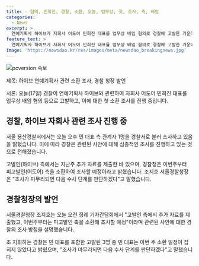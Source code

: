 ```yaml
---
title: - 혐의, 민희진, 경찰, 소환, 오늘, 업무상, 첫, 조사, 측, 배임
categories:
  - News
excerpt: >
  연예기획사 하이브가 자회사 어도어 민희진 대표를 업무상 배임 혐의로 경찰에 고발한 가운데, 민 대표 측 관계자 1명이 경찰에 소환조사를 받고 있다. 경찰은 이번 주에 어도어 측도 소환 조사할 예정이며, 조사 결과에 따라 추가 수사 단계를 결정할 것으로 전해졌다. (150자)
feature_text: >
  연예기획사 하이브가 자회사 어도어 민희진 대표를 업무상 배임 혐의로 경찰에 고발한 가운데, 민 대표 측 관계자 1명이 경찰에 소환조사를 받고 있다. 경찰은 이번 주에 어도어 측도 소환 조사할 예정이며, 조사 결과에 따라 추가 수사 단계를 결정할 것으로 전해졌다. (150자)
image: 'https://newsdao.kr/res/images/meta/newsdao_breakingnews.jpg'
---
```


<p><img src="https://newsdao.kr/res/images/meta/newsdao_breakingnews.jpg" alt="pcversion 속보" /></p>

<p>제목: 하이브 연예기획사 관련 소환 조사, 경찰 청장 발언</p>

<p>서론:
오늘(17일) 경찰이 연예기획사 하이브와 관련하여 자회사 어도어 민희진 대표를 업무상 배임 혐의 등으로 고발하고, 이에 대한 첫 소환 조사를 진행 중입니다.</p>

<h2 data-ke-size="size26">경찰, 하이브 자회사 관련 조사 진행 중</h2>

<p>서울 용산경찰서에서는 오늘 오후 민 대표 측 관계자 1명을 경찰서로 불러 조사하고 있음을 밝혔습니다. 이에 따라 경찰은 관련된 사안에 대해 심층적인 조사를 진행하고 있는 것으로 전해졌습니다.</p>

<p data-ke-size="size16">고발인(하이브) 측에서는 지난주 추가 자료를 제출한 바 있으며, 경찰청은 이번주부터 피고발인(어도어) 측을 소환하여 조사할 예정이라고 밝혔습니다. 조지호 서울경찰청장은 "조사가 마무리되면 다음 수사 단계를 판단하겠다"고 말했습니다.</p>

<h2 data-ke-size="size26">경찰청장의 발언</h2>

<p>서울경찰청장 조지호는 오늘 오전 정례 기자간담회에서 "고발인 측에서 추가 자료를 제출했고, 이번주부터는 피고발인 측을 소환해 조사할 예정"이라며 관련된 사안에 대한 경찰의 조사 방침을 설명했습니다.</p>

<p data-ke-size="size16">조 지휘하는 경찰은 민 대표를 포함한 고발된 3명 중 민 대표는 이번 주 소환 일정이 잡히지 않았다고 밝혔으며, "조사가 마무리되면 다음 수사 단계를 판단하겠다"고 말했습니다.</p>

